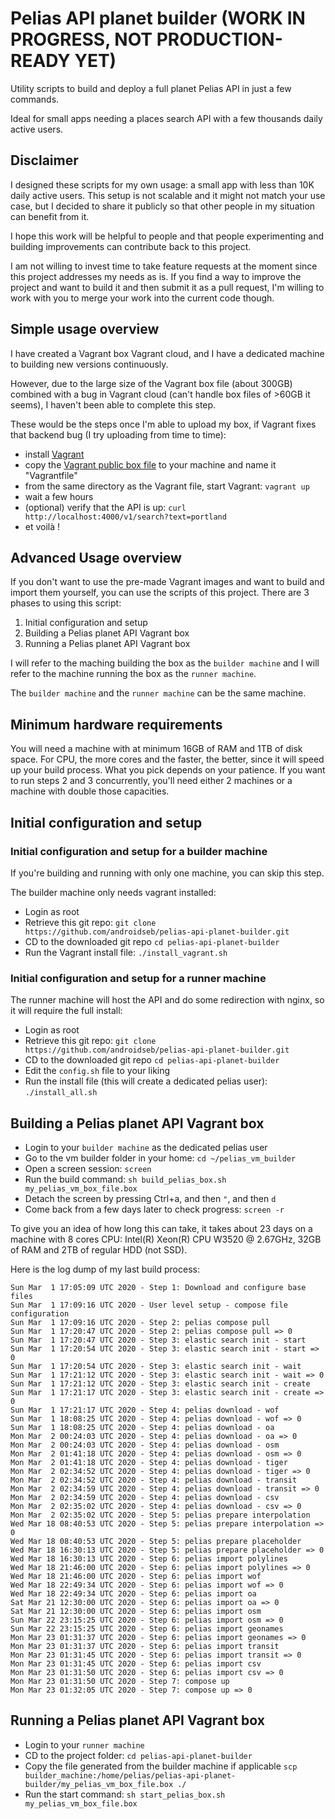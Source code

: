 # Pelias API planet builder (WORK IN PROGRESS, NOT PRODUCTION-READY YET)

Utility scripts to build and deploy a full planet Pelias API in just a few commands.

Ideal for small apps needing a places search API with a few thousands daily active users.


## Disclaimer

I designed these scripts for my own usage: a small app with less than 10K daily active users. This setup is not scalable and it might not match your use case, but I decided to share it publicly so that other people in my situation can benefit from it.

I hope this work will be helpful to people and that people experimenting and building improvements can contribute back to this project.

I am not willing to invest time to take feature requests at the moment since this project addresses my needs as is. If you find a way to improve the project and want to build it and then submit it as a pull request, I'm willing to work with you to merge your work into the current code though.


## Simple usage overview

I have created a Vagrant box Vagrant cloud, and I have a dedicated machine to building new versions continuously.

However, due to the large size of the Vagrant box file (about 300GB) combined with a bug in Vagrant cloud (can't handle box files of >60GB it seems), I haven't been able to complete this step.

These would be the steps once I'm able to upload my box, if Vagrant fixes that backend bug (I try uploading from time to time):

* install [Vagrant](https://www.vagrantup.com/downloads.html)
* copy the [Vagrant public box file](./pelias_vm_builder/vagrant_files/Vagrantfile_publicbox) to your machine and name it "Vagrantfile"
* from the same directory as the Vagrant file, start Vagrant: `vagrant up`
* wait a few hours
* (optional) verify that the API is up: `curl http://localhost:4000/v1/search?text=portland`
* et voilà !


## Advanced Usage overview

If you don't want to use the pre-made Vagrant images and want to build and import them yourself, you can use the scripts of this project.
There are 3 phases to using this script:
1. Initial configuration and setup
2. Building a Pelias planet API Vagrant box
3. Running a Pelias planet API Vagrant box

I will refer to the maching building the box as the `builder machine` and I will refer to the machine running the box as the `runner machine`.

The `builder machine` and the `runner machine` can be the same machine.


## Minimum hardware requirements
You will need a machine with at minimum 16GB of RAM and 1TB of disk space. For CPU, the more cores and the faster, the better, since it will speed up your build process. What you pick depends on your patience. If you want to run steps 2 and 3 concurrently, you'll need either 2 machines or a machine with double those capacities.


## Initial configuration and setup


### Initial configuration and setup for a builder machine

If you're building and running with only one machine, you can skip this step.

The builder machine only needs vagrant installed:
* Login as root
* Retrieve this git repo: `git clone https://github.com/androidseb/pelias-api-planet-builder.git`
* CD to the downloaded git repo `cd pelias-api-planet-builder`
* Run the Vagrant install file: `./install_vagrant.sh`


### Initial configuration and setup for a runner machine

The runner machine will host the API and do some redirection with nginx, so it will require the full install:
* Login as root
* Retrieve this git repo: `git clone https://github.com/androidseb/pelias-api-planet-builder.git`
* CD to the downloaded git repo `cd pelias-api-planet-builder`
* Edit the `config.sh` file to your liking
* Run the install file (this will create a dedicated pelias user): `./install_all.sh`


## Building a Pelias planet API Vagrant box

* Login to your `builder machine` as the dedicated pelias user
* Go to the vm builder folder in your home: `cd ~/pelias_vm_builder`
* Open a screen session: `screen`
* Run the build command: `sh build_pelias_box.sh my_pelias_vm_box_file.box`
* Detach the screen by pressing Ctrl+a, and then `"`, and then `d`
* Come back from a few days later to check progress: `screen -r`

To give you an idea of how long this can take, it takes about 23 days on a machine with 8 cores CPU: Intel(R) Xeon(R) CPU W3520 @ 2.67GHz, 32GB of RAM and 2TB of regular HDD (not SSD).

Here is the log dump of my last build process:
```
Sun Mar  1 17:05:09 UTC 2020 - Step 1: Download and configure base files
Sun Mar  1 17:09:16 UTC 2020 - User level setup - compose file configuration
Sun Mar  1 17:09:16 UTC 2020 - Step 2: pelias compose pull
Sun Mar  1 17:20:47 UTC 2020 - Step 2: pelias compose pull => 0
Sun Mar  1 17:20:47 UTC 2020 - Step 3: elastic search init - start
Sun Mar  1 17:20:54 UTC 2020 - Step 3: elastic search init - start => 0
Sun Mar  1 17:20:54 UTC 2020 - Step 3: elastic search init - wait
Sun Mar  1 17:21:12 UTC 2020 - Step 3: elastic search init - wait => 0
Sun Mar  1 17:21:12 UTC 2020 - Step 3: elastic search init - create
Sun Mar  1 17:21:17 UTC 2020 - Step 3: elastic search init - create => 0
Sun Mar  1 17:21:17 UTC 2020 - Step 4: pelias download - wof
Sun Mar  1 18:08:25 UTC 2020 - Step 4: pelias download - wof => 0
Sun Mar  1 18:08:25 UTC 2020 - Step 4: pelias download - oa
Mon Mar  2 00:24:03 UTC 2020 - Step 4: pelias download - oa => 0
Mon Mar  2 00:24:03 UTC 2020 - Step 4: pelias download - osm
Mon Mar  2 01:41:18 UTC 2020 - Step 4: pelias download - osm => 0
Mon Mar  2 01:41:18 UTC 2020 - Step 4: pelias download - tiger
Mon Mar  2 02:34:52 UTC 2020 - Step 4: pelias download - tiger => 0
Mon Mar  2 02:34:52 UTC 2020 - Step 4: pelias download - transit
Mon Mar  2 02:34:59 UTC 2020 - Step 4: pelias download - transit => 0
Mon Mar  2 02:34:59 UTC 2020 - Step 4: pelias download - csv
Mon Mar  2 02:35:02 UTC 2020 - Step 4: pelias download - csv => 0
Mon Mar  2 02:35:02 UTC 2020 - Step 5: pelias prepare interpolation
Wed Mar 18 08:40:53 UTC 2020 - Step 5: pelias prepare interpolation => 0
Wed Mar 18 08:40:53 UTC 2020 - Step 5: pelias prepare placeholder
Wed Mar 18 16:30:13 UTC 2020 - Step 5: pelias prepare placeholder => 0
Wed Mar 18 16:30:13 UTC 2020 - Step 6: pelias import polylines
Wed Mar 18 21:46:00 UTC 2020 - Step 6: pelias import polylines => 0
Wed Mar 18 21:46:00 UTC 2020 - Step 6: pelias import wof
Wed Mar 18 22:49:34 UTC 2020 - Step 6: pelias import wof => 0
Wed Mar 18 22:49:34 UTC 2020 - Step 6: pelias import oa
Sat Mar 21 12:30:00 UTC 2020 - Step 6: pelias import oa => 0
Sat Mar 21 12:30:00 UTC 2020 - Step 6: pelias import osm
Sun Mar 22 23:15:25 UTC 2020 - Step 6: pelias import osm => 0
Sun Mar 22 23:15:25 UTC 2020 - Step 6: pelias import geonames
Mon Mar 23 01:31:37 UTC 2020 - Step 6: pelias import geonames => 0
Mon Mar 23 01:31:37 UTC 2020 - Step 6: pelias import transit
Mon Mar 23 01:31:45 UTC 2020 - Step 6: pelias import transit => 0
Mon Mar 23 01:31:45 UTC 2020 - Step 6: pelias import csv
Mon Mar 23 01:31:50 UTC 2020 - Step 6: pelias import csv => 0
Mon Mar 23 01:31:50 UTC 2020 - Step 7: compose up
Mon Mar 23 01:32:05 UTC 2020 - Step 7: compose up => 0
```


## Running a Pelias planet API Vagrant box
* Login to your `runner machine`
* CD to the project folder: `cd pelias-api-planet-builder`
* Copy the file generated from the builder machine if applicable `scp builder_machine:/home/pelias/pelias-api-planet-builder/my_pelias_vm_box_file.box ./`
* Run the start command: `sh start_pelias_box.sh my_pelias_vm_box_file.box`
